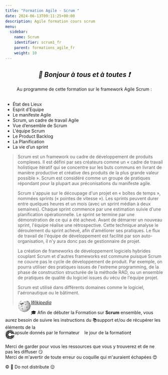 ```yaml
---
title: "Formation Agile - Scrum "
date: 2024-06-13T09:11:25+00:00
description: Agile formation cours scrum
menu:
  sidebar:
    name: Scrum
    identifier: scrum1_fr
    parent: formations_agile_fr
    weight: 10
---
```

*<center>:loudspeaker: Bonjour à tous et à toutes :heavy_exclamation_mark:</center>*
---

<div class="d-sm-block alert alert-info " > <center>
<i class="fas fa-info-circle " style="color: blue;"></i> Au programme de cette formation sur le framework Agile Scrum : </center>
<span class="text-left">
<br>

- État des Lieux
- Esprit d’Equipe
- Le manifeste Agile
- Scrum, un cadre de travail Agile
- Vue d’ensemble de Scrum
- L'équipe Scrum
- Le Product Backlog
- La Planification
- La vie d’un sprint 
</div>

>Scrum est un framework ou cadre de développement de produits complexes. Il est défini par ses créateurs comme un « cadre de travail holistique itératif qui se concentre sur les buts communs en livrant de manière productive et créative des produits de la plus grande valeur possible ». Scrum est considéré comme un groupe de pratiques répondant pour la plupart aux préconisations du manifeste agile.
>
>Scrum s'appuie sur le découpage d'un projet en « boîtes de temps », nommées sprints (« pointes de vitesse »). Les sprints peuvent durer entre quelques heures et un mois (avec un sprint médian à deux semaines). Chaque sprint commence par une estimation suivie d'une planification opérationnelle. Le sprint se termine par une démonstration de ce qui a été achevé. Avant de démarrer un nouveau sprint, l'équipe réalise une rétrospective. Cette technique analyse le déroulement du sprint achevé, afin d'améliorer ses pratiques. Le flux de travail de l'équipe de développement est facilité par son auto-organisation, il n'y aura donc pas de gestionnaire de projet.
>
>La création de frameworks de développement logiciels hybrides couplant Scrum et d'autres frameworks est commune puisque Scrum ne couvre pas le cycle de développement de produit. Par exemple, on pourra utiliser des pratiques issues de l'extreme programming, de la phase de construction structurée de la méthode RAD, ou un ensemble de pratiques de qualité du logiciel issues du vécu de l'équipe projet.
>
>Scrum est utilisé dans différents domaines comme le logiciel, l'aéronautique ou le bâtiment.
>
> <cite>[ <img style="float:left; margin: 1px; " height="40px" src="/files/images/wikipedia.png"> Wikipedia <i class="fas fa-external-link-alt"></i>](https://fr.wikipedia.org/wiki/Scrum_(développement) "Définition à lire pour bien comprendre")</cite>




<div class="d-sm-block  alert alert-success  text-left" role="alert">

:mortar_board: Afin de débuter la Formation sur **Scrum** ensemble, vous aurez besoin de suivre les instructions du :books:support et/ou de récupérer les éléments de la <span style='display:FLEX;margin:0'> <img style="vertical-align: bottom;" src="/images/icones/w30/capsule_30.png" alt="C">apsule donnés par le formateur &nbsp; <i class="fas fa-chalkboard-teacher"></i> &nbsp; le jour de la formation :exclamation:

</div>

Merci de garder pour vous les ressources que vous y trouverez et de ne pas les diffuser :smirk:  
Merci de m'avertir de toute erreur ou coquille qui m'auraient échapées :heart_eyes:

:copyright: :no_entry_sign: Do not distribute    :relieved:

